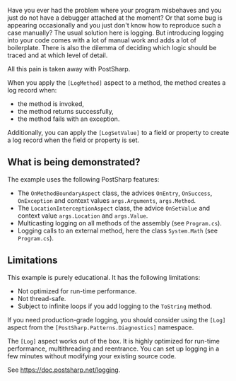 Have you ever had the problem where your program misbehaves and you just do not have a debugger attached
at the moment? Or that some bug is appearing occasionally and you just don't know how to reproduce
such a case manually? The usual solution here is logging. But introducing logging into your code comes with
a lot of manual work and adds a lot of boilerplate. There is also the dilemma of deciding which logic
should be traced and at which level of detail.

All this pain is taken away with PostSharp.

When you apply the `[LogMethod]` aspect to a method, the method creates a log record when:

* the method is invoked,
* the method returns successfully,
* the method fails with an exception.

Additionally, you can apply the `[LogSetValue]` to a field or property to create a log record when the field or property is set.

## What is being demonstrated?

The example uses the following PostSharp features:

* The `OnMethodBoundaryAspect` class, the advices `OnEntry`, `OnSuccess`, `OnException` and context values `args.Arguments`, `args.Method`. 
* The `LocationInterceptionAspect` class, the advice `OnSetValue` and context value `args.Location` and `args.Value`. 
* Multicasting logging on all methods of the assembly (see `Program.cs`).
* Logging calls to an external method, here the class `System.Math` (see `Program.cs`).


## Limitations

This example is purely educational. It has the following limitations:

* Not optimized for run-time performance.
* Not thread-safe.
* Subject to infinite loops if you add logging to the `ToString` method.

If you need production-grade logging, you should consider using the
`[Log]` aspect from the `[PostSharp.Patterns.Diagnostics]` namespace.

The `[Log]` aspect works out of the box. It is highly optimized for run-time performance, multithreading and reentrance. 
You can set up logging in a few minutes without modifying your existing source code. 


See https://doc.postsharp.net/logging.


